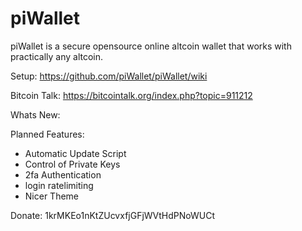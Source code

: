 piWallet
========

piWallet is a secure opensource online altcoin wallet that works with practically any altcoin.

Setup: https://github.com/piWallet/piWallet/wiki

Bitcoin Talk: https://bitcointalk.org/index.php?topic=911212

Whats New:


Planned Features:

- Automatic Update Script
- Control of Private Keys
- 2fa Authentication
- login ratelimiting 
- Nicer Theme

Donate: 
1krMKEo1nKtZUcvxfjGFjWVtHdPNoWUCt

